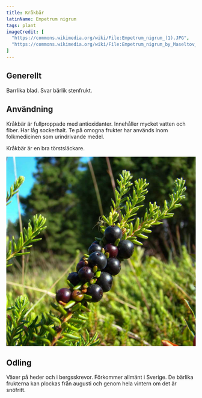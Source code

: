 ```yaml
---
title: Kråkbär
latinName: Empetrum nigrum
tags: plant
imageCredit: [
  "https://commons.wikimedia.org/wiki/File:Empetrum_nigrum_(1).JPG",
  "https://commons.wikimedia.org/wiki/File:Empetrum_nigrum_by_Maseltov_2.jpg"
]
---
```


## Generellt

Barrlika blad. Svar bärlik stenfrukt.

## Användning

Kråkbär är fullproppade med antioxidanter. Innehåller mycket vatten och fiber. Har låg sockerhalt. Te på omogna frukter har används inom folkmedicinen som urindrivande medel.

Kråkbär är en bra törstsläckare.

![](/static/img/empetrum-nigrum-2.jpg)

## Odling

Växer på heder och i bergsskrevor. Förkommer allmänt i Sverige. De bärlika frukterna kan plockas från augusti och genom hela vintern om det är snöfritt.
